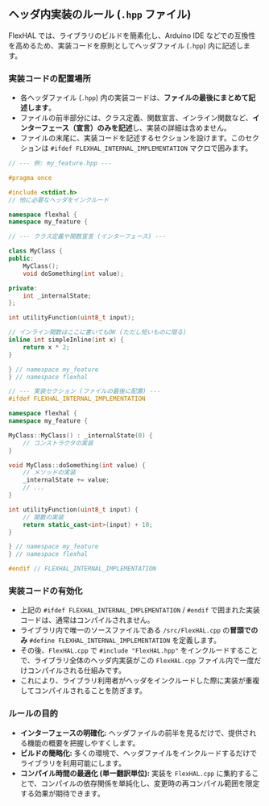 ## ヘッダ内実装のルール (`.hpp` ファイル)

FlexHAL では、ライブラリのビルドを簡素化し、Arduino IDE などでの互換性を高めるため、実装コードを原則としてヘッダファイル (`.hpp`) 内に記述します。

### 実装コードの配置場所

- 各ヘッダファイル (`.hpp`) 内の実装コードは、**ファイルの最後にまとめて記述します**。
- ファイルの前半部分には、クラス定義、関数宣言、インライン関数など、**インターフェース（宣言）のみを記述**し、実装の詳細は含めません。
- ファイルの末尾に、実装コードを記述するセクションを設けます。このセクションは `#ifdef FLEXHAL_INTERNAL_IMPLEMENTATION` マクロで囲みます。

```cpp
// --- 例: my_feature.hpp ---

#pragma once

#include <stdint.h>
// 他に必要なヘッダをインクルード

namespace flexhal {
namespace my_feature {

// --- クラス定義や関数宣言 (インターフェース) ---

class MyClass {
public:
    MyClass();
    void doSomething(int value);

private:
    int _internalState;
};

int utilityFunction(uint8_t input);

// インライン関数はここに書いてもOK (ただし短いものに限る)
inline int simpleInline(int x) {
    return x * 2;
}

} // namespace my_feature
} // namespace flexhal

// --- 実装セクション (ファイルの最後に配置) ---
#ifdef FLEXHAL_INTERNAL_IMPLEMENTATION

namespace flexhal {
namespace my_feature {

MyClass::MyClass() : _internalState(0) {
    // コンストラクタの実装
}

void MyClass::doSomething(int value) {
    // メソッドの実装
    _internalState += value;
    // ...
}

int utilityFunction(uint8_t input) {
    // 関数の実装
    return static_cast<int>(input) + 10;
}

} // namespace my_feature
} // namespace flexhal

#endif // FLEXHAL_INTERNAL_IMPLEMENTATION
```

### 実装コードの有効化

- 上記の `#ifdef FLEXHAL_INTERNAL_IMPLEMENTATION` / `#endif` で囲まれた実装コードは、通常はコンパイルされません。
- ライブラリ内で唯一のソースファイルである `/src/FlexHAL.cpp` の**冒頭でのみ** `#define FLEXHAL_INTERNAL_IMPLEMENTATION` を定義します。
- その後、`FlexHAL.cpp` で `#include "FlexHAL.hpp"` をインクルードすることで、ライブラリ全体のヘッダ内実装がこの `FlexHAL.cpp` ファイル内で一度だけコンパイルされる仕組みです。
- これにより、ライブラリ利用者がヘッダをインクルードした際に実装が重複してコンパイルされることを防ぎます。

### ルールの目的

- **インターフェースの明確化:** ヘッダファイルの前半を見るだけで、提供される機能の概要を把握しやすくします。
- **ビルドの簡略化:** 多くの環境で、ヘッダファイルをインクルードするだけでライブラリを利用可能にします。
- **コンパイル時間の最適化 (単一翻訳単位):** 実装を `FlexHAL.cpp` に集約することで、コンパイルの依存関係を単純化し、変更時の再コンパイル範囲を限定する効果が期待できます。
